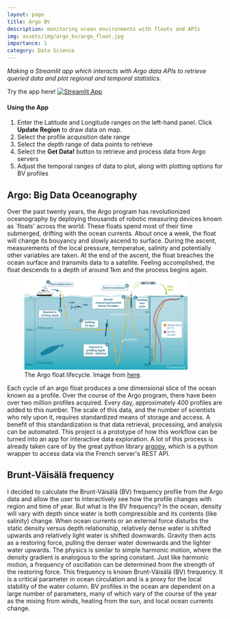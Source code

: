 ```yaml
---
layout: page
title: Argo BV 
description: monitoring ocean environments with floats and APIs
img: assets/img/argo_bv/argo_float.jpg
importance: 1
category: Data Science
---
```


*Making a Streamlit app which interacts with Argo data APIs to retrieve queried data and plot regional and temporal statistics.*

Try the app here! [![Streamlit App](https://static.streamlit.io/badges/streamlit_badge_black_white.svg)](https://share.streamlit.io/st-howard/ArgoBV/main/ArgoBV.py)

#### Using the App

1. Enter the Latitude and Longitude ranges on the left-hand panel. Click __Update Region__ to draw data on map.
2. Select the profile acquisition date range 
3. Select the depth range of data points to retrieve
4. Select the __Get Data!__ button to retrieve and process data from Argo servers 
5. Adjust the temporal ranges of data to plot, along with plotting options for BV profiles

## Argo: Big Data Oceanography

Over the past twenty years, the Argo program has revolutionized oceanography by deploying thousands of robotic measuring devices known as `floats' across the world. These floats spend most of their time submerged, drifting with the ocean currents. About once a week, the float will change its bouyancy and slowly ascend to surface. During the ascent, measurements of the local pressure, temperatue, salinity and potentially other variables are taken. At the end of the ascent, the float breaches the ocean surface and transmits data to a satellite. Feeling accomplished, the float descends to a depth of around 1km and the process begins again.

<figure>
<img src="/assets/img/argo_bv/float_cycle.png" width="90%">
<figcaption>The Argo float lifecycle. Image from  <a href="https://argo.ucsd.edu/how-do-floats-work/">here</a>.</figcaption>
</figure>

Each cycle of an argo float produces a one dimensional slice of the ocean known as a profile. Over the course of the Argo program, there have been over two million profiles acquired. Every day, approximately 400 profiles are added to this number. The scale of this data, and the number of scientists who rely upon it, requires standardized means of storage and access. A benefit of this standardization is that data retrieval, processing, and analysis can be automated. This project is a prototype of how this workflow can be turned into an app for interactive data exploration. A lot of this process is already taken care of by the great python library [argopy](https://argopy.readthedocs.io/en/latest/), which is a python wrapper to access data via the French server's REST API.

## Brunt-Väisälä frequency

I decided to calculate the Brunt-Väisälä (BV) frequency profile from the Argo data and allow the user to interactively see how the profile changes with region and time of year. But what is the BV frequency? In the ocean, density will vary with depth since water is both compressible and its contents (like salinity) change. When ocean currents or an external force disturbs the static density versus depth relationship, relatively dense water is shifted upwards and relatively light water is shifted downwards. Gravity then acts as a restoring force, pulling the denser water downwards and the lighter water upwards. The physics is similar to simple harmonic motion, where the density gradient is analogous to the spring constant. Just like harmonic motion, a frequency of oscillation can be determined from the strength of the restoring force. This frequency is known Brunt-Väisälä (BV) frequency. It is a critical parameter in ocean circulation and is a proxy for the local stability of the water column. BV profiles in the ocean are dependent on a large number of parameters, many of which vary of the course of the year as the mixing from winds, heating from the sun, and local ocean currents change.